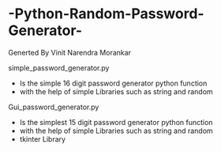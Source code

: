 # -Python-Random-Password-Generator-

Generted By Vinit Narendra Morankar

simple_password_generator.py 
 -  Is the simple 16 digit password generator python function 
 -  with the help of simple Libraries such as string and random
 

Gui_password_generator.py 
  - Is the simplest 15 digit password generator python function 
  -  with the help of simple Libraries such as string and random
  -  tkinter Library
